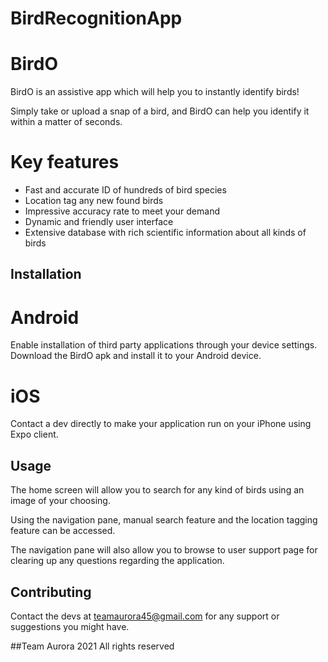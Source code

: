 # BirdRecognitionApp
# BirdO

BirdO is an assistive app which will help you  to instantly identify birds!

Simply take or upload a snap of a bird, and BirdO can help you identify it within a matter of seconds.


# Key features
- Fast and accurate ID of hundreds of bird species
- Location tag any new found birds
- Impressive accuracy rate to meet your demand
- Dynamic and friendly user interface
- Extensive database with rich scientific information about all kinds of birds


## Installation

# Android
Enable installation of third party applications through your device settings.
Download the BirdO apk and install it to your Android device.

# iOS
Contact a dev directly to make your application run on your iPhone using Expo client.


## Usage

The home screen will allow you to search for any kind of birds using an image of your choosing.

Using the navigation pane, manual search feature and the location tagging feature can be accessed.

The navigation pane will also allow you to browse to user support page for clearing up any questions regarding the application.


## Contributing

Contact the devs at teamaurora45@gmail.com for any support or suggestions you might have.




##Team Aurora 2021 All rights reserved
